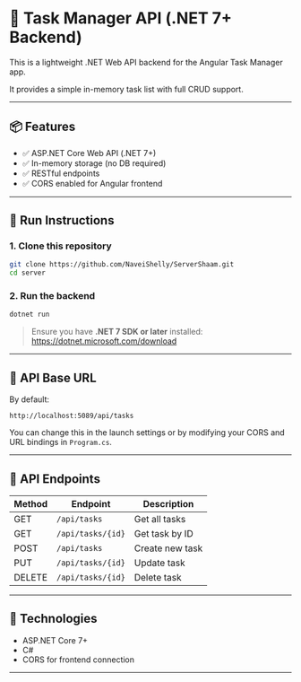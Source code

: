 # 🧩 Task Manager API (.NET 7+ Backend)

This is a lightweight .NET Web API backend for the Angular Task Manager app.

It provides a simple in-memory task list with full CRUD support.

---

## 📦 Features

- ✅ ASP.NET Core Web API (.NET 7+)
- ✅ In-memory storage (no DB required)
- ✅ RESTful endpoints
- ✅ CORS enabled for Angular frontend

---

## 🚀 Run Instructions

### 1. Clone this repository

```bash
git clone https://github.com/NaveiShelly/ServerShaam.git
cd server
```

### 2. Run the backend

```bash
dotnet run
```

> Ensure you have **.NET 7 SDK or later** installed: https://dotnet.microsoft.com/download

---

## 🔗 API Base URL

By default:

```
http://localhost:5089/api/tasks
```

You can change this in the launch settings or by modifying your CORS and URL bindings in `Program.cs`.

---

## 🔁 API Endpoints

| Method | Endpoint          | Description     |
| ------ | ----------------- | --------------- |
| GET    | `/api/tasks`      | Get all tasks   |
| GET    | `/api/tasks/{id}` | Get task by ID  |
| POST   | `/api/tasks`      | Create new task |
| PUT    | `/api/tasks/{id}` | Update task     |
| DELETE | `/api/tasks/{id}` | Delete task     |

---

## 🧪 Technologies

- ASP.NET Core 7+
- C#
- CORS for frontend connection

---
